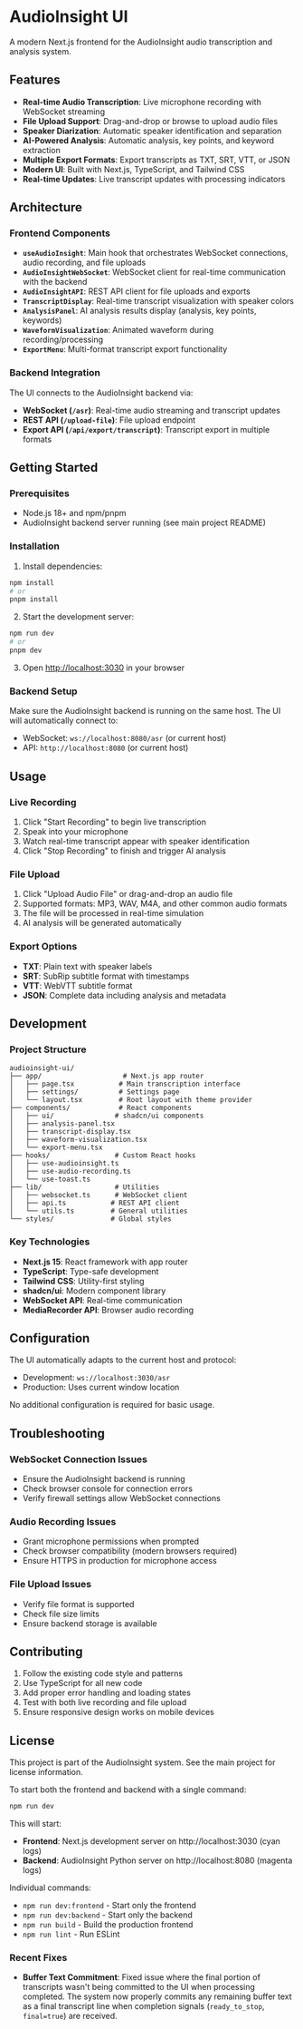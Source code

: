 # AudioInsight UI

A modern Next.js frontend for the AudioInsight audio transcription and analysis system.

## Features

- **Real-time Audio Transcription**: Live microphone recording with WebSocket streaming
- **File Upload Support**: Drag-and-drop or browse to upload audio files
- **Speaker Diarization**: Automatic speaker identification and separation
- **AI-Powered Analysis**: Automatic analysis, key points, and keyword extraction
- **Multiple Export Formats**: Export transcripts as TXT, SRT, VTT, or JSON
- **Modern UI**: Built with Next.js, TypeScript, and Tailwind CSS
- **Real-time Updates**: Live transcript updates with processing indicators

## Architecture

### Frontend Components

- **`useAudioInsight`**: Main hook that orchestrates WebSocket connections, audio recording, and file uploads
- **`AudioInsightWebSocket`**: WebSocket client for real-time communication with the backend
- **`AudioInsightAPI`**: REST API client for file uploads and exports
- **`TranscriptDisplay`**: Real-time transcript visualization with speaker colors
- **`AnalysisPanel`**: AI analysis results display (analysis, key points, keywords)
- **`WaveformVisualization`**: Animated waveform during recording/processing
- **`ExportMenu`**: Multi-format transcript export functionality

### Backend Integration

The UI connects to the AudioInsight backend via:

- **WebSocket (`/asr`)**: Real-time audio streaming and transcript updates
- **REST API (`/upload-file`)**: File upload endpoint
- **Export API (`/api/export/transcript`)**: Transcript export in multiple formats

## Getting Started

### Prerequisites

- Node.js 18+ and npm/pnpm
- AudioInsight backend server running (see main project README)

### Installation

1. Install dependencies:
```bash
npm install
# or
pnpm install
```

2. Start the development server:
```bash
npm run dev
# or
pnpm dev
```

3. Open [http://localhost:3030](http://localhost:3030) in your browser

### Backend Setup

Make sure the AudioInsight backend is running on the same host. The UI will automatically connect to:
- WebSocket: `ws://localhost:8080/asr` (or current host)
- API: `http://localhost:8080` (or current host)

## Usage

### Live Recording

1. Click "Start Recording" to begin live transcription
2. Speak into your microphone
3. Watch real-time transcript appear with speaker identification
4. Click "Stop Recording" to finish and trigger AI analysis

### File Upload

1. Click "Upload Audio File" or drag-and-drop an audio file
2. Supported formats: MP3, WAV, M4A, and other common audio formats
3. The file will be processed in real-time simulation
4. AI analysis will be generated automatically

### Export Options

- **TXT**: Plain text with speaker labels
- **SRT**: SubRip subtitle format with timestamps
- **VTT**: WebVTT subtitle format
- **JSON**: Complete data including analysis and metadata

## Development

### Project Structure

```
audioinsight-ui/
├── app/                    # Next.js app router
│   ├── page.tsx           # Main transcription interface
│   ├── settings/          # Settings page
│   └── layout.tsx         # Root layout with theme provider
├── components/            # React components
│   ├── ui/               # shadcn/ui components
│   ├── analysis-panel.tsx
│   ├── transcript-display.tsx
│   ├── waveform-visualization.tsx
│   └── export-menu.tsx
├── hooks/                # Custom React hooks
│   ├── use-audioinsight.ts
│   ├── use-audio-recording.ts
│   └── use-toast.ts
├── lib/                  # Utilities
│   ├── websocket.ts      # WebSocket client
│   ├── api.ts           # REST API client
│   └── utils.ts         # General utilities
└── styles/              # Global styles
```

### Key Technologies

- **Next.js 15**: React framework with app router
- **TypeScript**: Type-safe development
- **Tailwind CSS**: Utility-first styling
- **shadcn/ui**: Modern component library
- **WebSocket API**: Real-time communication
- **MediaRecorder API**: Browser audio recording

## Configuration

The UI automatically adapts to the current host and protocol:
- Development: `ws://localhost:3030/asr`
- Production: Uses current window location

No additional configuration is required for basic usage.

## Troubleshooting

### WebSocket Connection Issues

- Ensure the AudioInsight backend is running
- Check browser console for connection errors
- Verify firewall settings allow WebSocket connections

### Audio Recording Issues

- Grant microphone permissions when prompted
- Check browser compatibility (modern browsers required)
- Ensure HTTPS in production for microphone access

### File Upload Issues

- Verify file format is supported
- Check file size limits
- Ensure backend storage is available

## Contributing

1. Follow the existing code style and patterns
2. Use TypeScript for all new code
3. Add proper error handling and loading states
4. Test with both live recording and file upload
5. Ensure responsive design works on mobile devices

## License

This project is part of the AudioInsight system. See the main project for license information.

To start both the frontend and backend with a single command:

```bash
npm run dev
```

This will start:
- **Frontend**: Next.js development server on http://localhost:3030 (cyan logs)
- **Backend**: AudioInsight Python server on http://localhost:8080 (magenta logs)

Individual commands:
- `npm run dev:frontend` - Start only the frontend
- `npm run dev:backend` - Start only the backend
- `npm run build` - Build the production frontend
- `npm run lint` - Run ESLint

### Recent Fixes

- **Buffer Text Commitment**: Fixed issue where the final portion of transcripts wasn't being committed to the UI when processing completed. The system now properly commits any remaining buffer text as a final transcript line when completion signals (`ready_to_stop`, `final=true`) are received. 